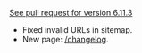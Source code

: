 [See pull request for version 6.11.3](https://github.com/csiew/website/pull/85)

- Fixed invalid URLs in sitemap.
- New page: [/changelog](/changelog).
